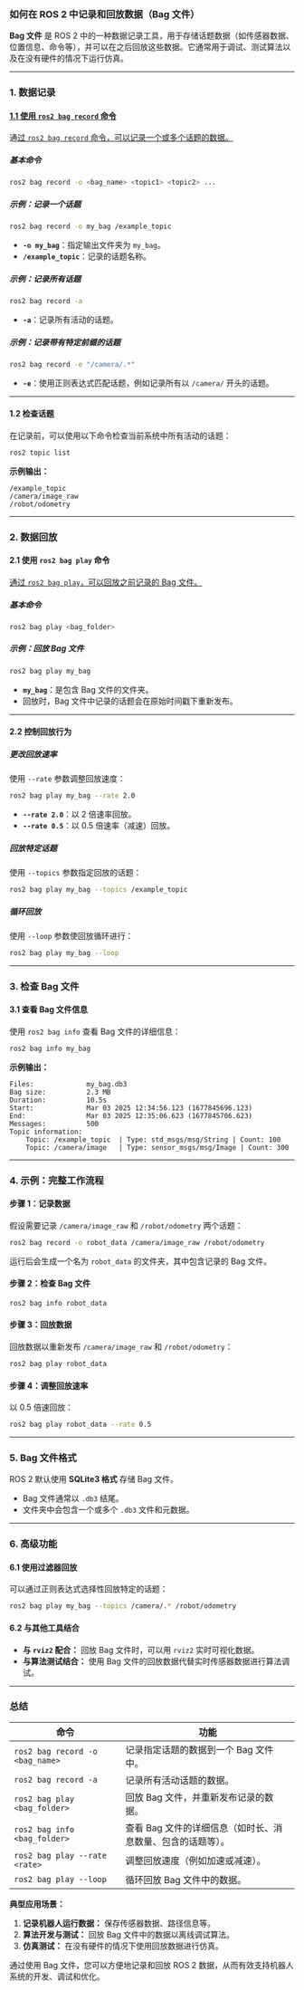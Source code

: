 ### **如何在 ROS 2 中记录和回放数据（Bag 文件）**

**Bag 文件** 是 ROS 2 中的一种数据记录工具，用于存储话题数据（如传感器数据、位置信息、命令等），并可以在之后回放这些数据。它通常用于调试、测试算法以及在没有硬件的情况下运行仿真。

------

### **1. 数据记录**

#### <u>**1.1 使用 `ros2 bag record` 命令**</u>

通<u>过 `ros2 bag record` 命令，可以记录一个或多个话题的数据。</u>

##### **基本命令**

```bash
ros2 bag record -o <bag_name> <topic1> <topic2> ...
```

##### **示例：记录一个话题**

```bash
ros2 bag record -o my_bag /example_topic
```

- **`-o my_bag`**：指定输出文件夹为 `my_bag`。
- **`/example_topic`**：记录的话题名称。

##### **示例：记录所有话题**

```bash
ros2 bag record -a
```

- **`-a`**：记录所有活动的话题。

##### **示例：记录带有特定前缀的话题**

```bash
ros2 bag record -e "/camera/.*"
```

- **`-e`**：使用正则表达式匹配话题，例如记录所有以 `/camera/` 开头的话题。

------

#### **1.2 检查话题**

在记录前，可以使用以下命令检查当前系统中所有活动的话题：

```bash
ros2 topic list
```

**示例输出：**

```
/example_topic
/camera/image_raw
/robot/odometry
```

------

### **2. 数据回放**

#### **2.1 使用 `ros2 bag play` 命令**

<u>通过 `ros2 bag play`，可以回放之前记录的 Bag 文件。</u>

##### **基本命令**

```bash
ros2 bag play <bag_folder>
```

##### **示例：回放 Bag 文件**

```bash
ros2 bag play my_bag
```

- **`my_bag`**：是包含 Bag 文件的文件夹。
- 回放时，Bag 文件中记录的话题会在原始时间戳下重新发布。

------

#### **2.2 控制回放行为**

##### **更改回放速率**

使用 `--rate` 参数调整回放速度：

```bash
ros2 bag play my_bag --rate 2.0
```

- **`--rate 2.0`**：以 2 倍速率回放。
- **`--rate 0.5`**：以 0.5 倍速率（减速）回放。

##### **回放特定话题**

使用 `--topics` 参数指定回放的话题：

```bash
ros2 bag play my_bag --topics /example_topic
```

##### **循环回放**

使用 `--loop` 参数使回放循环进行：

```bash
ros2 bag play my_bag --loop
```

------

### **3. 检查 Bag 文件**

#### **3.1 查看 Bag 文件信息**

使用 `ros2 bag info` 查看 Bag 文件的详细信息：

```bash
ros2 bag info my_bag
```

**示例输出：**

```
Files:             my_bag.db3
Bag size:          2.3 MB
Duration:          10.5s
Start:             Mar 03 2025 12:34:56.123 (1677845696.123)
End:               Mar 03 2025 12:35:06.623 (1677845706.623)
Messages:          500
Topic information:
    Topic: /example_topic  | Type: std_msgs/msg/String | Count: 100
    Topic: /camera/image   | Type: sensor_msgs/msg/Image | Count: 300
```

------

### **4. 示例：完整工作流程**

#### **步骤 1：记录数据**

假设需要记录 `/camera/image_raw` 和 `/robot/odometry` 两个话题：

```bash
ros2 bag record -o robot_data /camera/image_raw /robot/odometry
```

运行后会生成一个名为 `robot_data` 的文件夹，其中包含记录的 Bag 文件。

#### **步骤 2：检查 Bag 文件**

```bash
ros2 bag info robot_data
```

#### **步骤 3：回放数据**

回放数据以重新发布 `/camera/image_raw` 和 `/robot/odometry`：

```bash
ros2 bag play robot_data
```

#### **步骤 4：调整回放速率**

以 0.5 倍速回放：

```bash
ros2 bag play robot_data --rate 0.5
```

------

### **5. Bag 文件格式**

ROS 2 默认使用 **SQLite3 格式** 存储 Bag 文件。

- Bag 文件通常以 `.db3` 结尾。
- 文件夹中会包含一个或多个 `.db3` 文件和元数据。

------

### **6. 高级功能**

#### **6.1 使用过滤器回放**

可以通过正则表达式选择性回放特定的话题：

```bash
ros2 bag play my_bag --topics /camera/.* /robot/odometry
```

#### **6.2 与其他工具结合**

- **与 `rviz2` 配合：** 回放 Bag 文件时，可以用 `rviz2` 实时可视化数据。
- **与算法测试结合：** 使用 Bag 文件的回放数据代替实时传感器数据进行算法调试。

------

### **总结**

| **命令**                        | **功能**                                                    |
| ------------------------------- | ----------------------------------------------------------- |
| `ros2 bag record -o <bag_name>` | 记录指定话题的数据到一个 Bag 文件中。                       |
| `ros2 bag record -a`            | 记录所有活动话题的数据。                                    |
| `ros2 bag play <bag_folder>`    | 回放 Bag 文件，并重新发布记录的数据。                       |
| `ros2 bag info <bag_folder>`    | 查看 Bag 文件的详细信息（如时长、消息数量、包含的话题等）。 |
| `ros2 bag play --rate <rate>`   | 调整回放速度（例如加速或减速）。                            |
| `ros2 bag play --loop`          | 循环回放 Bag 文件中的数据。                                 |

**典型应用场景：**

1. **记录机器人运行数据：** 保存传感器数据、路径信息等。
2. **算法开发与测试：** 回放 Bag 文件中的数据以离线调试算法。
3. **仿真测试：** 在没有硬件的情况下使用回放数据进行仿真。

通过使用 Bag 文件，您可以方便地记录和回放 ROS 2 数据，从而有效支持机器人系统的开发、调试和优化。

